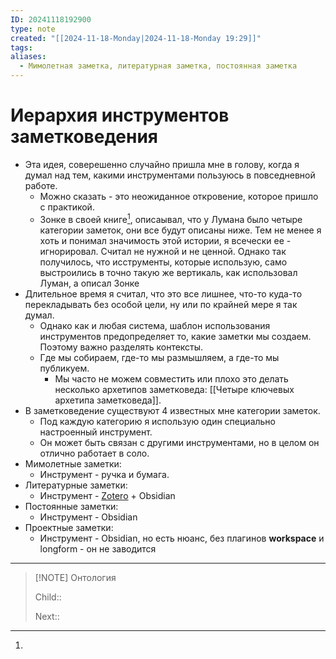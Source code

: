 ```yaml
---
ID: 20241118192900
type: note
created: "[[2024-11-18-Monday|2024-11-18-Monday 19:29]]"
tags: 
aliases:
  - Мимолетная заметка, литературная заметка, постоянная заметка
---
```

#  Иерархия инструментов заметковедения

- Эта идея, соверешенно случайно пришла мне в голову, когда я думал над тем, какими инструментами пользуюсь в повседневной работе.
	- ﻿﻿Можно сказать - это неожиданное откровение, которое пришло с практикой.
	- ﻿﻿Зонке в своей книге[^1],  описаывал, что у Лумана было четыре категории заметок, они все будут описаны ниже. Тем не менее я хоть и понимал значимость этой истории, я всечески ее - игнорировал. Считал не нужной и не ценной. Однако так получилось, что исструменты, которые использую, само выстроились в точно такую же вертикаль, как использовал Луман, а описал Зонке
- Длительное время я считал, что это все лишнее, что-то куда-то перекладывать без особой цели, ну или по крайней мере я так думал.
	- ﻿﻿Однако как и любая система, шаблон использования инструментов предопределяет то, какие заметки мы создаем. Поэтому важно разделять контексты.
	- ﻿﻿Где мы собираем, где-то мы размышляем, а где-то мы публикуем.
		- ﻿﻿Мы часто не можем совместить или плохо это делать несколько архетипов заметковеда: [[Четыре ключевых архетипа заметковеда]].
- В заметковедение существуют 4 известных мне категории заметок.
	- ﻿﻿Под каждую категорию я использую один специально настроенный инструмент. 
	- Он может быть связан с другими инструментами, но в целом он отлично работает в соло.
- ﻿﻿Мимолетные заметки:
	- ﻿﻿Инструмент - ручка и бумага.
- Литературные заметки:
	- ﻿﻿Инструмент - [Zotero](Настройка%20Zotero%20Integration%20Plugin.md) + Obsidian
- ﻿﻿Постоянные заметки:
	- ﻿﻿Инструмент - Obsidian
- ﻿﻿Проектные заметки:
	- ﻿﻿Инструмент - Obsidian, но есть нюанс, без плагинов **workspace** и longform - он не заводится



---


> [!NOTE] Онтология
> 
> Child:: 
> 
> Next:: 

[^1]: 